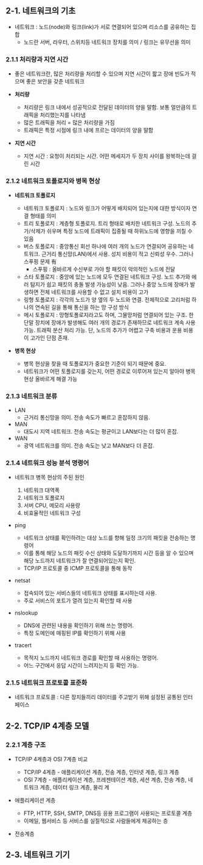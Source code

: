 ## 2-1. 네트워크의 기초


* 네트워크 : 노드(node)와 링크(link)가 서로 연결되어 있으며 리소스를 공유하는 집합
  * 노드란 서버, 라우터, 스위치등 네트워크 장치를 의미 / 링크는 유무선을 의미

### 2.1.1 처리량과 지연 시간


* 좋은 네트워크란, 많은 처리량을 처리할 수 있으며 지연 시간이 짧고 장애 빈도가 적으며 좋은 보안을 갖춘 네트워크

* **처리량**
  * 처리량은 링크 내에서 성공적으로 전달된 데이터의 양을 말함. 보통 얼만큼의 트래픽을 처리했는지를 나타냄
  * 많은 트래픽을 처리 = 많은 처리량을 가짐
  * 트래픽은 특정 시점에 링크 내에 프르는 데이터의 양을 말함
 
* **지연 시간**
  * 지연 시간 : 요청이 처리되는 시간. 어떤 메세지가 두 장치 사이를 왕복하는데 걸린 시간


### 2.1.2 네트워크 토폴로지와 병목 현상


* **네트워크 토폴로지**
  * 네트워크 토폴로지 : 노드와 링크가 어떻게 배치되어 있는지에 대한 방식이자 연결 형태를 의미
  * 트리 토폴로지 : 계층형 토폴로지. 트리 형태로 배치한 네트워크 구성. 노드의 추가/삭제가 쉬우며 특정 노드에 트래픽이 집중될 때 하위노드에 영향을 끼칠 수 있음
  * 버스 토폴로지 : 중앙통신 회선 하나에 여러 개의 노드가 연결되어 공유하는 네트워크. 근거리 통신망(LAN)에서 사용. 성치 비용이 적고 신뢰성 우수. 그러나 스푸핑 문제 有
    * 스푸핑 : 올바르게 수신부로 가야 할 패킷이 악의적인 노드에 전달
  * 스타 토폴로지 : 중앙에 있는 노드에 모두 연결된 네트워크 구성. 노드 추가와 에러 탐지가 쉽고 패킷의 충돌 발생 가능성이 낮음. 그러나 중앙 노드에 장애가 발생하면 전체 네트워크를 사용할 수 없고 설치 비용이 고가
  * 링형 토폴로지 : 각각의 노드가 양 옆의 두 노드와 연결. 전체적으로 고리처럼 하나의 연속된 길을 통해 통신을 하는 망 구성 방식
  * 메시 토폴로지 : 망형토폴로지라고도 하며, 그물망처럼 연결되어 있는 구조. 한 단말 장치에 장애가 발생해도 여러 개의 경로가 존재하므로 네트워크 계속 사용 가능. 트래픽 분산 처리 가능. 단, 노드의 추가가 어렵고 구축 비용과 운용 비용이 고가인 단점 존재.
 
* **병목 현상**
  * 병목 현상을 찾을 때 토폴로지가 중요한 기준이 되기 때문에 중요.
  * 네트워크가 어떤 토폴로지를 갖는지, 어떤 경로로 이루어져 있는지 알아야 병목 현상 올바르게 해결 가능
 
 
### 2.1.3 네트워크 분류


* LAN
  * 근거리 통신망을 의미. 전송 속도가 빠르고 혼잡하지 않음.
* MAN
  * 대도시 지역 네트워크. 전송 속도는 평균이고 LAN보다는 더 많이 혼잡.
* WAN
  * 광역 네트워크를 의미. 전송 속도는 낮고 MAN보다 더 혼잡.


### 2.1.4 네트워크 성능 분석 명령어


* 네트워크 병목 현상의 주된 원인
  1. 네트워크 대역폭
  2. 네트워크 토폴로지
  3. 서버 CPU, 메모리 사용량
  4. 비효율적인 네트워크 구성
 
* ping
  * 네트워크 상태를 확인하려는 대상 노드를 향해 일정 크기의 패킷을 전송하는 명령어
  * 이를 통해 해당 노드의 패킷 수신 상태와 도달하기까지 시간 등을 알 수 있으며 해당 노드까지 네트워크가 잘 연결되어있는지 확인.
  * TCP/IP 프로토콜 중 ICMP 프로토콜을 통해 동작
 
* netsat
  * 접속되어 있는 서비스들의 네트워크 상태를 표시하는데 사용.
  * 주로 서비스의 포트가 열려 있는지 확인할 때 사용
 
* nslookup
  * DNS에 관련된 내용을 확인하기 위해 쓰는 명령어.
  * 특정 도메인에 매핑된 IP를 확인하기 위해 사용
 
* tracert
  * 목적지 노드까지 네트워크 경로를 확인할 때 사용하는 명령어.
  * 어느 구간에서 응답 시간이 느려지는지 등 확인 가능.


### 2.1.5 네트워크 프로토콜 표준화

* 네트워크 프로토콜 : 다른 장치들끼리 데이터를 주고받기 위해 설정된 공통된 인터페이스


## 2-2. TCP/IP 4계층 모델

### 2.2.1 계층 구조

* TCP/IP 4계층과 OSI 7계층 비교
  * TCP/IP 4계층 - 애플리케이션 계층, 전송 계층, 인터넷 계층, 링크 계층
  * OSI 7계층 - 애플리케이션 계층, 프레젠테이션 계층, 세션 계층, 전송 계층, 네트워크 계층, 데이터 링크 계층, 물리 계


* 애플리케이션 계층
  * FTP, HTTP, SSH, SMTP, DNS등 응용 프로그램이 사용되는 프로토콜 계층
  * 이메일, 웹서비스 등 서비스를 실질적으로 사람들에게 제공하는 층

* 전송계층

## 2-3. 네트워크 기기
